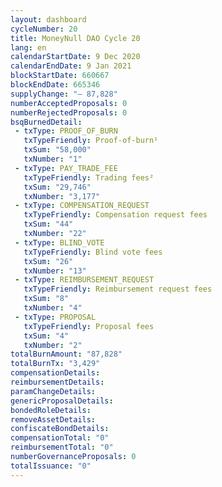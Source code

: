 ```yaml
---
layout: dashboard
cycleNumber: 20
title: MoneyNull DAO Cycle 20
lang: en
calendarStartDate: 9 Dec 2020
calendarEndDate: 9 Jan 2021
blockStartDate: 660667
blockEndDate: 665346
supplyChange: "— 87,828"
numberAcceptedProposals: 0
numberRejectedProposals: 0
bsqBurnedDetail:
 - txType: PROOF_OF_BURN
   txTypeFriendly: Proof-of-burn¹
   txSum: "58,000"
   txNumber: "1"
 - txType: PAY_TRADE_FEE
   txTypeFriendly: Trading fees²
   txSum: "29,746"
   txNumber: "3,177"
 - txType: COMPENSATION_REQUEST
   txTypeFriendly: Compensation request fees
   txSum: "44"
   txNumber: "22"
 - txType: BLIND_VOTE
   txTypeFriendly: Blind vote fees
   txSum: "26"
   txNumber: "13"
 - txType: REIMBURSEMENT_REQUEST
   txTypeFriendly: Reimbursement request fees
   txSum: "8"
   txNumber: "4"
 - txType: PROPOSAL
   txTypeFriendly: Proposal fees
   txSum: "4"
   txNumber: "2"
totalBurnAmount: "87,828"
totalBurnTx: "3,429"
compensationDetails: 
reimbursementDetails: 
paramChangeDetails: 
genericProposalDetails: 
bondedRoleDetails: 
removeAssetDetails: 
confiscateBondDetails: 
compensationTotal: "0"
reimbursementTotal: "0"
numberGovernanceProposals: 0
totalIssuance: "0"
---
```

